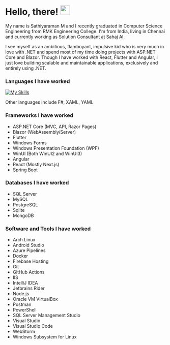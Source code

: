 # Hello, there! <img src="https://raw.githubusercontent.com/MartinHeinz/MartinHeinz/master/wave.gif" width="30px">

My name is Sathiyaraman M and I recently graduated in Computer Science Engineering from RMK Engineering College. I'm from India, living in Chennai and currently working as Solution Consultant at Sahaj AI. 

I see myself as an ambitious, flamboyant, impulsive kid who is very much in love with .NET and spend most of my time doing projects with ASP.NET Core and Blazor. Though I have worked with React, Flutter and Angular, I just love building scalable and maintainable applications, exclusively and entirely using .NET.

### Languages I have worked
[![My Skills](https://skillicons.dev/icons?i=cs,js,ts,dart,kotlin,html,css,c,cpp,java,py,bash,powershell)](https://skillicons.dev)

Other languages include F#, XAML, YAML

### Frameworks I have worked
- ASP.NET Core (MVC, API, Razor Pages)
- Blazor (WebAssembly/Server)
- Flutter
- Windows Forms
- Windows Presentation Foundation (WPF)
- WinUI (Both WinUI2 and WinUI3)
- Angular
- React (Mostly Next.js)
- Spring Boot

### Databases I have worked
- SQL Server
- MySQL
- PostgreSQL
- Sqlite
- MongoDB

### Software and Tools I have worked
- Arch Linux
- Android Studio
- Azure Pipelines
- Docker
- Firebase Hosting
- Git
- GitHub Actions
- IIS
- IntelliJ IDEA
- Jetbrains Rider
- Node.js
- Oracle VM VirtualBox
- Postman
- PowerShell
- SQL Server Management Studio
- Visual Studio
- Visual Studio Code
- WebStorm
- Windows Subsystem for Linux

<!---
Sathiyaraman/Sathiyaraman is a ✨ special ✨ repository because its `README.md` (this file) appears on your GitHub profile.
You can click the Preview link to take a look at your changes.
--->
